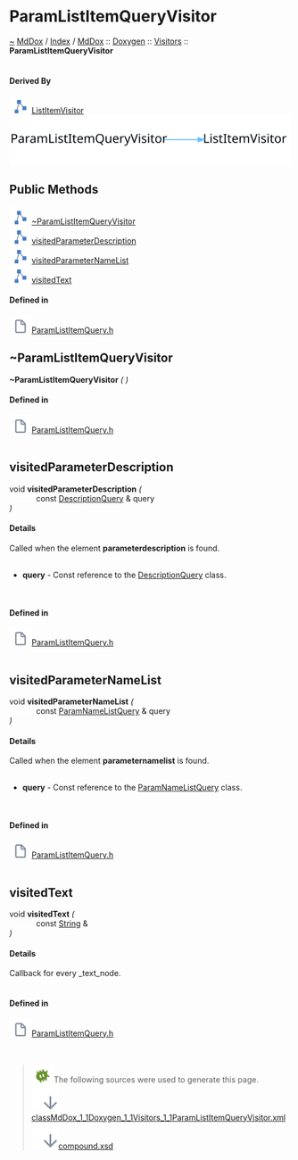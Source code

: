 <a id="paramlistitemqueryvisitor"></a>
<h1>ParamListItemQueryVisitor</h1>
<a id="classMdDox_1_1Doxygen_1_1Visitors_1_1ParamListItemQueryVisitor"></a>
<a href="https://github.com/CharlesCarley/MdDox">~</a>
<a href="indexpage.md#mddox">MdDox</a>
<span class="inline-text">/</span>
<a href="index.md#index">Index</a>
<span class="inline-text">/</span>
<a href="namespaceMdDox.md#mddox">MdDox</a>
<span class="inline-text">::</span>
<a href="namespaceMdDox_1_1Doxygen.md#doxygen">Doxygen</a>
<span class="inline-text">::</span>
<a href="namespaceMdDox_1_1Doxygen_1_1Visitors.md#visitors">Visitors</a>
<span class="inline-text">::</span>
<span class="bold-text"><b>ParamListItemQueryVisitor</b></span>
<br/>
<br/>
<a id="derived-by"></a>
<h4>Derived By</h4>
<span class="icon-list-item"><a href="classMdDox_1_1ListItemVisitor.md#listitemvisitor" class="icon-list-item"><img src="../images/class.svg" class="icon-list-item"/><span class="icon-list-item">ListItemVisitor</span>
</a>
</span>
<br/>
<img src="../images/dot/internal-diagram-84.dot.svg"/><br/>
<a id="public-methods"></a>
<h2>Public Methods</h2>
<span class="icon-list-item"><a href="#~paramlistitemqueryvisitor" class="icon-list-item"><img src="../images/class.svg" class="icon-list-item"/><span class="icon-list-item">~ParamListItemQueryVisitor</span>
</a>
</span>
<br/>
<span class="icon-list-item"><a href="#visitedparameterdescription" class="icon-list-item"><img src="../images/class.svg" class="icon-list-item"/><span class="icon-list-item">visitedParameterDescription</span>
</a>
</span>
<br/>
<span class="icon-list-item"><a href="#visitedparameternamelist" class="icon-list-item"><img src="../images/class.svg" class="icon-list-item"/><span class="icon-list-item">visitedParameterNameList</span>
</a>
</span>
<br/>
<span class="icon-list-item"><a href="#visitedtext" class="icon-list-item"><img src="../images/class.svg" class="icon-list-item"/><span class="icon-list-item">visitedText</span>
</a>
</span>
<br/>
<a id="defined-in"></a>
<h4>Defined in</h4>
<span class="icon-list-item"><a href="https://github.com/CharlesCarley/MdDox/blob/master//Tools/Doxygen/ParamListItemQuery.h#L31" class="icon-list-item"><img src="../images/file.svg" class="icon-list-item"/><span class="icon-list-item">ParamListItemQuery.h</span>
</a>
</span>
<br/>
<a id="~paramlistitemqueryvisitor"></a>
<h2>~ParamListItemQueryVisitor</h2>
<span class="bold-text"><b>~ParamListItemQueryVisitor</b></span>
<span class="italic-text"><i>(</i></span>
<span class="italic-text"><i>)</i></span>
<a id="defined-in"></a>
<h4>Defined in</h4>
<span class="icon-list-item"><a href="https://github.com/CharlesCarley/MdDox/blob/master//Tools/Doxygen/ParamListItemQuery.h#L33" class="icon-list-item"><img src="../images/file.svg" class="icon-list-item"/><span class="icon-list-item">ParamListItemQuery.h</span>
</a>
</span>
<br/>
<br/>
<a id="visitedparameterdescription"></a>
<h2>visitedParameterDescription</h2>
<span class="inline-text">void</span>
<span class="bold-text"><b>visitedParameterDescription</b></span>
<span class="italic-text"><i>(</i></span>
<div class="paragraph">
<span class="paragraph"><img src="../images/horSpace24px.svg"/><span class="inline-text">const </span>
<a href="classMdDox_1_1Doxygen_1_1DescriptionQuery.md#descriptionquery">DescriptionQuery</a>
<span class="inline-text"> &amp;</span>
<span class="inline-text">query</span>
</span>
</div>
<span class="italic-text"><i>)</i></span>
<a id="details"></a>
<h4>Details</h4>
<span class="inline-text">Called when the element </span>
<span class="bold-text"><b>parameterdescription</b></span>
<span class="inline-text"> is found. </span>
<br/>
<br/>
<ul>
<li><span class="bold-text"><b>query</b></span>
<span class="inline-text"> - </span>
<span class="inline-text">Const reference to the </span>
<a href="classMdDox_1_1Doxygen_1_1DescriptionQuery.md#descriptionquery">DescriptionQuery</a>
<span class="inline-text"> class. </span>
</li>
</ul>
<br/>
<a id="defined-in"></a>
<h4>Defined in</h4>
<span class="icon-list-item"><a href="https://github.com/CharlesCarley/MdDox/blob/master//Tools/Doxygen/ParamListItemQuery.h#L48" class="icon-list-item"><img src="../images/file.svg" class="icon-list-item"/><span class="icon-list-item">ParamListItemQuery.h</span>
</a>
</span>
<br/>
<br/>
<a id="visitedparameternamelist"></a>
<h2>visitedParameterNameList</h2>
<span class="inline-text">void</span>
<span class="bold-text"><b>visitedParameterNameList</b></span>
<span class="italic-text"><i>(</i></span>
<div class="paragraph">
<span class="paragraph"><img src="../images/horSpace24px.svg"/><span class="inline-text">const </span>
<a href="classMdDox_1_1Doxygen_1_1ParamNameListQuery.md#paramnamelistquery">ParamNameListQuery</a>
<span class="inline-text"> &amp;</span>
<span class="inline-text">query</span>
</span>
</div>
<span class="italic-text"><i>)</i></span>
<a id="details"></a>
<h4>Details</h4>
<span class="inline-text">Called when the element </span>
<span class="bold-text"><b>parameternamelist</b></span>
<span class="inline-text"> is found. </span>
<br/>
<br/>
<ul>
<li><span class="bold-text"><b>query</b></span>
<span class="inline-text"> - </span>
<span class="inline-text">Const reference to the </span>
<a href="classMdDox_1_1Doxygen_1_1ParamNameListQuery.md#paramnamelistquery">ParamNameListQuery</a>
<span class="inline-text"> class. </span>
</li>
</ul>
<br/>
<a id="defined-in"></a>
<h4>Defined in</h4>
<span class="icon-list-item"><a href="https://github.com/CharlesCarley/MdDox/blob/master//Tools/Doxygen/ParamListItemQuery.h#L43" class="icon-list-item"><img src="../images/file.svg" class="icon-list-item"/><span class="icon-list-item">ParamListItemQuery.h</span>
</a>
</span>
<br/>
<br/>
<a id="visitedtext"></a>
<h2>visitedText</h2>
<span class="inline-text">void</span>
<span class="bold-text"><b>visitedText</b></span>
<span class="italic-text"><i>(</i></span>
<div class="paragraph">
<span class="paragraph"><img src="../images/horSpace24px.svg"/><span class="inline-text">const </span>
<a href="namespaceMdDox.md#string">String</a>
<span class="inline-text"> &amp;</span>
</span>
</div>
<span class="italic-text"><i>)</i></span>
<a id="details"></a>
<h4>Details</h4>
<span class="inline-text">Callback for every _text_node. </span>
<br/>
<br/>
<a id="defined-in"></a>
<h4>Defined in</h4>
<span class="icon-list-item"><a href="https://github.com/CharlesCarley/MdDox/blob/master//Tools/Doxygen/ParamListItemQuery.h#L38" class="icon-list-item"><img src="../images/file.svg" class="icon-list-item"/><span class="icon-list-item">ParamListItemQuery.h</span>
</a>
</span>
<br/>
<br/>
<br/>
<blockquote>
<img src="../images/debug.svg"/><span class="inline-text">The following sources were used to generate this page.</span>
<br/>
<span class="icon-list-item"><a href="../xml/classMdDox_1_1Doxygen_1_1Visitors_1_1ParamListItemQueryVisitor.xml#L1" class="icon-list-item"><img src="../images/lookInside.svg" class="icon-list-item"/><span class="icon-list-item">classMdDox_1_1Doxygen_1_1Visitors_1_1ParamListItemQueryVisitor.xml</span>
</a>
</span>
<br/>
<span class="icon-list-item"><a href="../xml/compound.xsd#L1" class="icon-list-item"><img src="../images/lookInside.svg" class="icon-list-item"/><span class="icon-list-item">compound.xsd</span>
</a>
</span>
</blockquote>
</div>
</div>
</body>
</html>
